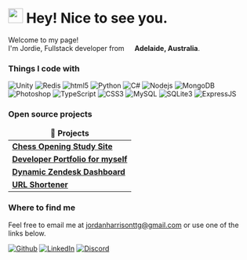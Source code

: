 <h1><img src="https://emojis.slackmojis.com/emojis/images/1531849430/4246/blob-sunglasses.gif?1531849430" width="30"/> Hey! Nice to see you.</h1>


<p>Welcome to my page! </br> I'm Jordie, Fullstack developer from <img src="https://cdn-icons-png.flaticon.com/512/197/197507.png" width="13"/> <b>Adelaide, Australia</b>.
<h3>Things I code with</h3>
<p>
  <img alt="Unity" src="https://img.shields.io/badge/Unity-100000?style=for-the-badge&logo=unity&logoColor=white" />
  <img alt="Redis" src="https://img.shields.io/badge/redis-%23DD0031.svg?&style=for-the-badge&logo=redis&logoColor=white" />
  <img alt="html5" src="https://img.shields.io/badge/HTML5-E34F26?style=for-the-badge&logo=html5&logoColor=white" />
  <img alt="Python" src="https://img.shields.io/badge/Python-FFD43B?style=for-the-badge&logo=python&logoColor=blue" />
  <img alt="C#" src="https://img.shields.io/badge/C%23-239120?style=for-the-badge&logo=csharp&logoColor=white" />
  <img alt="Nodejs" src="https://img.shields.io/badge/Node%20js-339933?style=for-the-badge&logo=nodedotjs&logoColor=white" />
  <img alt="MongoDB" src="https://img.shields.io/badge/MongoDB-4EA94B?style=for-the-badge&logo=mongodb&logoColor=white" />
  <img alt="Photoshop" src="https://img.shields.io/badge/Adobe%20Photoshop-31A8FF?style=for-the-badge&logo=Adobe%20Photoshop&logoColor=black" />
  <img alt="TypeScript" src="https://img.shields.io/badge/TypeScript-007ACC?style=for-the-badge&logo=typescript&logoColor=white" />
  <img alt="CSS3" src="https://img.shields.io/badge/CSS3-1572B6?style=for-the-badge&logo=css3&logoColor=white" />
  <img alt="MySQL" src="https://img.shields.io/badge/MySQL-005C84?style=for-the-badge&logo=mysql&logoColor=white" />
  <img alt="SQLite3" src="https://img.shields.io/badge/Sqlite-003B57?style=for-the-badge&logo=sqlite&logoColor=white" />
  <img alt="ExpressJS" src="https://img.shields.io/badge/Express%20js-000000?style=for-the-badge&logo=express&logoColor=white" />
  
</p>
<h3>Open source projects</h3>
<table>
  <thead align="center">
    <tr border: none;>
      <td><b>🎁 Projects</b></td>
    </tr>
  </thead>
  <tbody>
    <tr>
      <td><a href="https://github.com/JordieDH/ChessOpenings"><b>Chess Opening Study Site</b></a></td>
    </tr>
	  <tr>
      <td><a href="https://github.com/JordieDH/Portfolio"><b>Developer Portfolio for myself</b></a></td>
    </tr>
    <tr>
      <td><a href="https://github.com/JordieDH/WorldsmartDashboard"><b>Dynamic Zendesk Dashboard</b></a></td>
    </tr>
    <tr>
      <td><a href="https://github.com/JordieDH/URLShortener"><b>URL Shortener</b></a></td>
    </tr>
  </tbody>
</table>

<h3>Where to find me</h3>
<p>Feel free to email me at <a href="mailto:jordanharrisonttg@gmail.com">jordanharrisonttg@gmail.com</a> or use one of the links below.</p>
<p><a href="https://github.com/jordiedh" target="_blank"><img alt="Github" src="https://img.shields.io/badge/GitHub-%2312100E.svg?&style=for-the-badge&logo=Github&logoColor=white" /></a> <a href="https://www.linkedin.com/in/jordan-d-harrison/" target="_blank"><img alt="LinkedIn" src="https://img.shields.io/badge/linkedin-%230077B5.svg?&style=for-the-badge&logo=linkedin&logoColor=white" /></a> <a href="https://discord.gg/HqqwnPSgKe"><img alt="Discord" src="https://img.shields.io/badge/Discord-7289DA?style=for-the-badge&logo=discord&logoColor=white" /></a>
</p>
